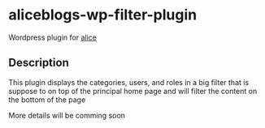 # aliceblogs-wp-filter-plugin

Wordpress plugin for [alice](https://search.epfl.ch/?filter=unit&q=Alice)

## Description

This plugin displays the categories, users, and roles in a big filter that is suppose to on top of the principal home page and will filter the content on the bottom of the page

More details will be comming soon
